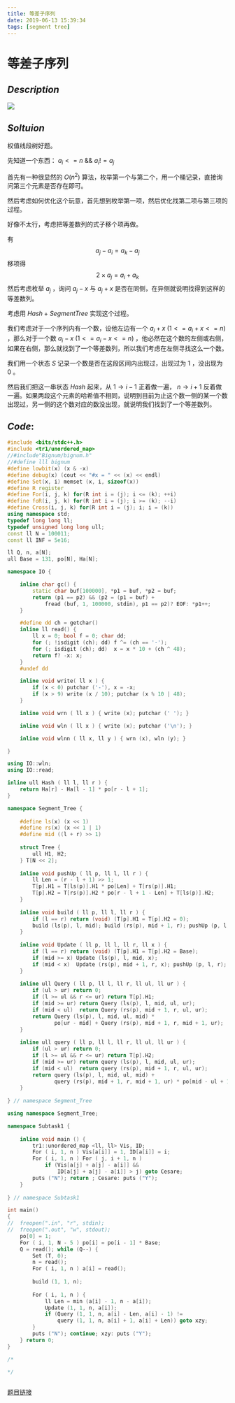 ```yaml
---
title: 等差子序列
date: 2019-06-13 15:39:34
tags: [segment tree]
---
```


# 等差子序列



## $Description$

![](https://s2.ax1x.com/2019/06/13/VfjFaV.png)



## $Soltuion$

权值线段树好题。

先知道一个东西： $a_i <= n\ \&\&\ a_i != a_j$

首先有一种很显然的 $O(n^2)$ 算法，枚举第一个与第二个，用一个桶记录，直接询问第三个元素是否存在即可。

然后考虑如何优化这个玩意，首先想到枚举第一项，然后优化找第二项与第三项的过程。

好像不太行，考虑把等差数列的式子移个项再做。

有
$$
a_j - a_i = a_k - a_j
$$
移项得
$$
2 \times a_j = a_i + a_k
$$
然后考虑枚举 $a_j$ ，询问 $a_j - x$ 与 $a_j + x$ 是否在同侧，在异侧就说明找得到这样的等差数列。

考虑用 $Hash + SegmentTree$ 实现这个过程。

我们考虑对于一个序列内有一个数，设他左边有一个 $a_i + x\ (1 <= a_i + x <= n)$ ，那么对于一个数 $a_i - x\ (1 <= a_i - x <= n)$ ，他必然在这个数的左侧或右侧，如果在右侧，那么就找到了一个等差数列，所以我们考虑在左侧寻找这么一个数。

我们用一个状态 $S$ 记录一个数是否在这段区间内出现过，出现过为 $1$ ，没出现为 $0$ 。

然后我们把这一串状态 $Hash$ 起来，从 $1 \to i - 1$ 正着做一遍， $n \to i + 1$ 反着做一遍。如果两段这个元素的哈希值不相同，说明到目前为止这个数一侧的某一个数出现过，另一侧的这个数对应的数没出现，就说明我们找到了一个等差数列。



## $Code:$

```cpp
#include <bits/stdc++.h>
#include <tr1/unordered_map>
//#include"Bignum/bignum.h"
//#define lll bignum
#define lowbit(x) (x & -x)
#define debug(x) (cout << "#x = " << (x) << endl)
#define Set(x, i) memset (x, i, sizeof(x))
#define R register
#define For(i, j, k) for(R int i = (j); i <= (k); ++i)
#define foR(i, j, k) for(R int i = (j); i >= (k); --i)
#define Cross(i, j, k) for(R int i = (j); i; i = (k))
using namespace std;
typedef long long ll;
typedef unsigned long long ull;
const ll N = 100011;
const ll INF = 5e16;

ll Q, n, a[N];
ull Base = 131, po[N], Ha[N];

namespace IO {

    inline char gc() {
        static char buf[100000], *p1 = buf, *p2 = buf;
        return (p1 == p2) && (p2 = (p1 = buf) +
            fread (buf, 1, 100000, stdin), p1 == p2)? EOF: *p1++;
    }

    #define dd ch = getchar()
    inline ll read() {
        ll x = 0; bool f = 0; char dd;
        for (; !isdigit (ch); dd) f ^= (ch == '-');
        for (; isdigit (ch); dd)  x = x * 10 + (ch ^ 48);
        return f? -x: x;
    }
    #undef dd

    inline void write( ll x ) {
        if (x < 0) putchar ('-'), x = -x;
        if (x > 9) write (x / 10); putchar (x % 10 | 48);
    }

    inline void wrn ( ll x ) { write (x); putchar (' '); }

    inline void wln ( ll x ) { write (x); putchar ('\n'); }

    inline void wlnn ( ll x, ll y ) { wrn (x), wln (y); }

}

using IO::wln;
using IO::read;

inline ull Hash ( ll l, ll r ) {
    return Ha[r] - Ha[l - 1] * po[r - l + 1];
}

namespace Segment_Tree {
    
    #define ls(x) (x << 1)
    #define rs(x) (x << 1 | 1)
    #define mid ((l + r) >> 1)
    
    struct Tree {
        ull H1, H2;
    } T[N << 2];
    
    inline void pushUp ( ll p, ll l, ll r ) {
        ll Len = (r - l + 1) >> 1;
        T[p].H1 = T[ls(p)].H1 * po[Len] + T[rs(p)].H1;
        T[p].H2 = T[rs(p)].H2 * po[r - l + 1 - Len] + T[ls(p)].H2;
    }
    
    inline void build ( ll p, ll l, ll r ) {
        if (l == r) return (void) (T[p].H1 = T[p].H2 = 0);
        build (ls(p), l, mid); build (rs(p), mid + 1, r); pushUp (p, l, r);
    }
    
    inline void Update ( ll p, ll l, ll r, ll x ) {
        if (l == r) return (void) (T[p].H1 = T[p].H2 = Base);
        if (mid >= x) Update (ls(p), l, mid, x); 
        if (mid < x)  Update (rs(p), mid + 1, r, x); pushUp (p, l, r);
    }
    
    inline ull Query ( ll p, ll l, ll r, ll ul, ll ur ) {
        if (ul > ur) return 0;
        if (l >= ul && r <= ur) return T[p].H1;
        if (mid >= ur) return Query (ls(p), l, mid, ul, ur);
        if (mid < ul)  return Query (rs(p), mid + 1, r, ul, ur);
        return Query (ls(p), l, mid, ul, mid) * 
               po[ur - mid] + Query (rs(p), mid + 1, r, mid + 1, ur);
    }
    
    inline ull query ( ll p, ll l, ll r, ll ul, ll ur ) {
        if (ul > ur) return 0;
        if (l >= ul && r <= ur) return T[p].H2;
        if (mid >= ur) return query (ls(p), l, mid, ul, ur);
        if (mid < ul)  return query (rs(p), mid + 1, r, ul, ur);
        return query (ls(p), l, mid, ul, mid) + 
               query (rs(p), mid + 1, r, mid + 1, ur) * po[mid - ul + 1];
    }
    
} // namespace Segment_Tree

using namespace Segment_Tree;

namespace Subtask1 {
    
    inline void main () {
        tr1::unordered_map <ll, ll> Vis, ID;
        For ( i, 1, n ) Vis[a[i]] = 1, ID[a[i]] = i;
        For ( i, 1, n ) For ( j, i + 1, n ) 
            if (Vis[a[j] + a[j] - a[i]] && 
                ID[a[j] + a[j] - a[i]] > j) goto Cesare;
        puts ("N"); return ; Cesare: puts ("Y");
    }
    
} // namespace Subtask1

int main() 
{
//  freopen(".in", "r", stdin);
//  freopen(".out", "w", stdout);
    po[0] = 1;
    For ( i, 1, N - 5 ) po[i] = po[i - 1] * Base;
    Q = read(); while (Q--) { 
        Set (T, 0);
        n = read();
        For ( i, 1, n ) a[i] = read();
        
        build (1, 1, n);
        
        For ( i, 1, n ) {
            ll Len = min (a[i] - 1, n - a[i]);
            Update (1, 1, n, a[i]);
            if (Query (1, 1, n, a[i] - Len, a[i] - 1) != 
                query (1, 1, n, a[i] + 1, a[i] + Len)) goto xzy;
        }
        puts ("N"); continue; xzy: puts ("Y");
    } return 0;
}

/*

*/



```

[题目链接](<https://www.luogu.org/problemnew/show/P2757>)